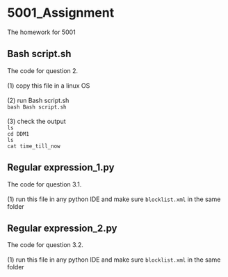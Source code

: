 # 5001_Assignment
The homework for 5001

## Bash script.sh
The code for question 2. <br><br>
(1) copy this file in a linux OS <br><br>
(2) run Bash script.sh<br>
```bash Bash script.sh```
<br><br>
(3) check the output <br>
``` ls ```<br>
``` cd DDM1 ```<br>
``` ls ```<br>
``` cat time_till_now ```<br>
## Regular expression_1.py
The code for question 3.1. <br><br>
(1) run this file in any python IDE and make sure ```blocklist.xml``` in the same folder

## Regular expression_2.py
The code for question 3.2. <br><br>
(1) run this file in any python IDE and make sure ```blocklist.xml``` in the same folder
